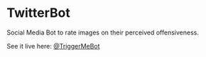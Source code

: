 # TwitterBot
Social Media Bot to rate images on their perceived offensiveness.

See it live here: [@TriggerMeBot](https://twitter.com/triggermebot)
